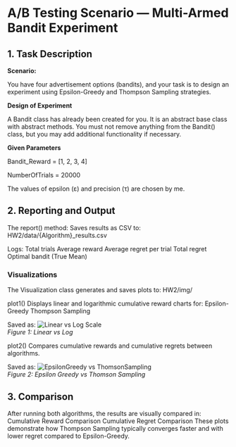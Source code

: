 # A/B Testing Scenario — Multi-Armed Bandit Experiment

## 1. Task Description

**Scenario:**

You have four advertisement options (bandits), and your task is to design an experiment using Epsilon-Greedy and Thompson Sampling strategies.

**Design of Experiment**

A Bandit class has already been created for you.
It is an abstract base class with abstract methods.
You must not remove anything from the Bandit() class, but you may add additional functionality if necessary.

**Given Parameters**

Bandit_Reward = [1, 2, 3, 4]

NumberOfTrials = 20000

The values of epsilon (ε) and precision (τ) are chosen by me.

## 2. Reporting and Output

The report() method:
Saves results as CSV to: HW2/data/{Algorithm}_results.csv

Logs:
Total trials
Average reward
Average regret per trial
Total regret
Optimal bandit (True Mean)


### Visualizations

The Visualization class generates and saves plots to: HW2/img/

plot1()
Displays linear and logarithmic cumulative reward charts for:
Epsilon-Greedy
Thompson Sampling

Saved as:
![Linear vs Log Scale](../img/rewards.png)  
*Figure 1: Linear vs Log*

plot2()
Compares cumulative rewards and cumulative regrets between algorithms.

Saved as:
![EpsilonGreedy vs ThomsonSampling](../img/algorithms_comparison.png)  
*Figure 2: Epsilon Greedy vs Thomson Sampling*


## 3. Comparison

After running both algorithms, the results are visually compared in:
Cumulative Reward Comparison
Cumulative Regret Comparison
These plots demonstrate how Thompson Sampling typically converges faster and with lower regret compared to Epsilon-Greedy.


